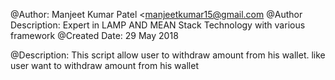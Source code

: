 @Author: Manjeet Kumar Patel <manjeetkumar15@gmail.com
@Author Description:  Expert in LAMP AND MEAN Stack Technology with various framework
@Created Date:  29 May 2018

@Description: This script allow user to withdraw amount from his wallet. like user want to withdraw amount from his wallet 
